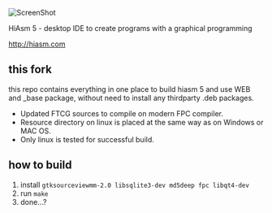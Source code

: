 ![ScreenShot](http://i.mcgl.ru/KfOVAZ8ni3)

HiAsm 5 - desktop IDE to create programs with a graphical programming

http://hiasm.com

## this fork

this repo contains everything in one place to build hiasm 5 and use WEB and _base package, without need to install any thirdparty .deb packages.

- Updated FTCG sources to compile on modern FPC compiler.
- Resource directory on linux is placed at the same way as on Windows or MAC OS.
- Only linux is tested for successful build. 

## how to build
1. install ```gtksourceviewmm-2.0 libsqlite3-dev md5deep fpc libqt4-dev```
2. run ```make```
3. done...?
